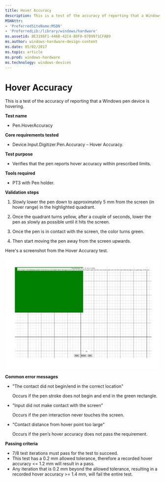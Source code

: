 ```yaml
---
title: Hover Accuracy
description: This is a test of the accuracy of reporting that a Windows pen device is hovering.
MSHAttr:
- 'PreferredSiteName:MSDN'
- 'PreferredLib:/library/windows/hardware'
ms.assetid: 8E3198F1-446B-42C4-80F0-0709971CFAB9
ms.author: windows-hardware-design-content
ms.date: 05/02/2017
ms.topic: article
ms.prod: windows-hardware
ms.technology: windows-devices
---
```


# Hover Accuracy


This is a test of the accuracy of reporting that a Windows pen device is hovering.

**Test name**

-   Pen.HoverAccuracy

**Core requirements tested**

-   Device.Input.Digitizer.Pen.Accuracy – Hover Accuracy.

**Test purpose**

-   Verifies that the pen reports hover accuracy within prescribed limits.

**Tools required**

-   PT3 with Pen holder.

**Validation steps**

1. Slowly lower the pen down to approximately 5 mm from the screen (in hover range) in the highlighted quadrant.

2. Once the quadrant turns yellow, after a couple of seconds, lower the pen as slowly as possible until it hits the screen.

3. Once the pen is in contact with the screen, the color turns green.

4. Then start moving the pen away from the screen upwards.

Here's a screenshot from the Hover Accuracy test.

![screenshot from the hover accuracy test for a windows pen device.](../images/pen-test-hoveraccuracy.png)

**Common error messages**

-   "The contact did not begin/end in the correct location"

    Occurs if the pen stroke does not begin and end in the green rectangle.
-   "Input did not make contact with the screen"

    Occurs if the pen interaction never touches the screen.
-   "Contact distance from hover point too large”

    Occurs if the pen’s hover accuracy does not pass the requirement.

**Passing criteria**

-   7/8 test iterations must pass for the test to succeed.
-   This test has a 0.2 mm allowed tolerance, therefore a recorded hover accuracy &lt;= 1.2 mm will result in a pass.
-   Any iteration that is 0.2 mm beyond the allowed tolerance, resulting in a recorded hover accuracy &gt;= 1.4 mm, will fail the entire test.
